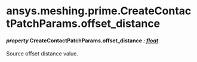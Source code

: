 # ansys.meshing.prime.CreateContactPatchParams.offset_distance



#### *property* CreateContactPatchParams.offset_distance *: [float](https://docs.python.org/3.11/library/functions.html#float)*

Source offset distance value.

<!-- !! processed by numpydoc !! -->
